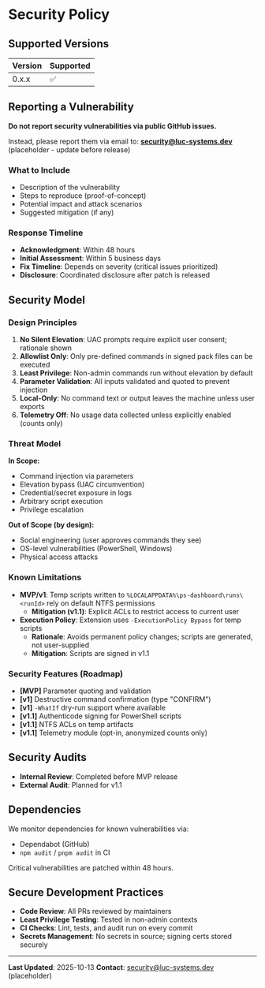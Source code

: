 # Security Policy

## Supported Versions

| Version | Supported          |
| ------- | ------------------ |
| 0.x.x   | :white_check_mark: |

## Reporting a Vulnerability

**Do not report security vulnerabilities via public GitHub issues.**

Instead, please report them via email to: **security@luc-systems.dev** (placeholder - update before release)

### What to Include

- Description of the vulnerability
- Steps to reproduce (proof-of-concept)
- Potential impact and attack scenarios
- Suggested mitigation (if any)

### Response Timeline

- **Acknowledgment**: Within 48 hours
- **Initial Assessment**: Within 5 business days
- **Fix Timeline**: Depends on severity (critical issues prioritized)
- **Disclosure**: Coordinated disclosure after patch is released

## Security Model

### Design Principles

1. **No Silent Elevation**: UAC prompts require explicit user consent; rationale shown
2. **Allowlist Only**: Only pre-defined commands in signed pack files can be executed
3. **Least Privilege**: Non-admin commands run without elevation by default
4. **Parameter Validation**: All inputs validated and quoted to prevent injection
5. **Local-Only**: No command text or output leaves the machine unless user exports
6. **Telemetry Off**: No usage data collected unless explicitly enabled (counts only)

### Threat Model

**In Scope:**
- Command injection via parameters
- Elevation bypass (UAC circumvention)
- Credential/secret exposure in logs
- Arbitrary script execution
- Privilege escalation

**Out of Scope (by design):**
- Social engineering (user approves commands they see)
- OS-level vulnerabilities (PowerShell, Windows)
- Physical access attacks

### Known Limitations

- **MVP/v1**: Temp scripts written to `%LOCALAPPDATA%\ps-dashboard\runs\<runId>` rely on default NTFS permissions
  - **Mitigation (v1.1)**: Explicit ACLs to restrict access to current user
- **Execution Policy**: Extension uses `-ExecutionPolicy Bypass` for temp scripts
  - **Rationale**: Avoids permanent policy changes; scripts are generated, not user-supplied
  - **Mitigation**: Scripts are signed in v1.1

### Security Features (Roadmap)

- **[MVP]** Parameter quoting and validation
- **[v1]** Destructive command confirmation (type "CONFIRM")
- **[v1]** `-WhatIf` dry-run support where available
- **[v1.1]** Authenticode signing for PowerShell scripts
- **[v1.1]** NTFS ACLs on temp artifacts
- **[v1.1]** Telemetry module (opt-in, anonymized counts only)

## Security Audits

- **Internal Review**: Completed before MVP release
- **External Audit**: Planned for v1.1

## Dependencies

We monitor dependencies for known vulnerabilities via:
- Dependabot (GitHub)
- `npm audit` / `pnpm audit` in CI

Critical vulnerabilities are patched within 48 hours.

## Secure Development Practices

- **Code Review**: All PRs reviewed by maintainers
- **Least Privilege Testing**: Tested in non-admin contexts
- **CI Checks**: Lint, tests, and audit run on every commit
- **Secrets Management**: No secrets in source; signing certs stored securely

---

**Last Updated**: 2025-10-13
**Contact**: security@luc-systems.dev (placeholder)
